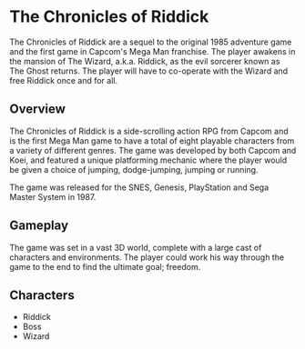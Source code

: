# The Chronicles of Riddick

The Chronicles of Riddick are a sequel to the original 1985 adventure game and the first game in Capcom's Mega Man franchise. The player awakens in the mansion of The Wizard, a.k.a. Riddick, as the evil sorcerer known as The Ghost returns. The player will have to co-operate with the Wizard and free Riddick once and for all.

## Overview

The Chronicles of Riddick is a side-scrolling action RPG from Capcom and is the first Mega Man game to have a total of eight playable characters from a variety of different genres. The game was developed by both Capcom and Koei, and featured a unique platforming mechanic where the player would be given a choice of jumping, dodge-jumping, jumping or running.

The game was released for the SNES, Genesis, PlayStation and Sega Master System in 1987.

## Gameplay

The game was set in a vast 3D world, complete with a large cast of characters and environments. The player could work his way through the game to the end to find the ultimate goal; freedom.

## Characters

*   Riddick
*   Boss
*   Wizard